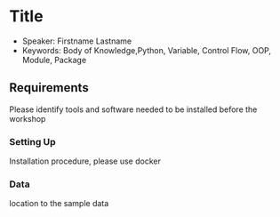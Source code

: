 # Title
* Speaker: Firstname Lastname
* Keywords: Body of Knowledge,Python, Variable, Control Flow, OOP, Module, Package

## Requirements
  Please identify tools and software needed to be installed before the workshop
### Setting Up
  Installation procedure, please use docker
### Data
  location to the sample data
